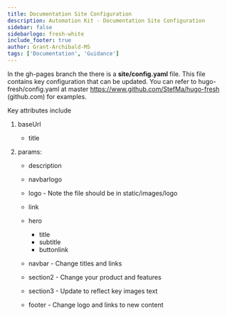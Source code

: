 ```yaml
---
title: Documentation Site Configuration
description: Automation Kit - Documentation Site Configuration
sidebar: false
sidebarlogo: fresh-white
include_footer: true
author: Grant-Archibald-MS
tags: ['Documentation', 'Guidance']
---
```



In the gh-pages branch the there is a **site/config.yaml** file. This file contains key configuration that can be updated. You can refer to hugo-fresh/config.yaml at master https://www.github.com/StefMa/hugo-fresh (github.com) for examples.

Key attributes include

1. baseUrl

    - title

1. params:

    - description
    
    - navbarlogo
    
    - logo - Note the file should be in static/images/logo
    
    - link
    
    - hero
        - title
        - subtitle
        - buttonlink
    
    - navbar - Change titles and links
    
    - section2 - Change your product and features
    
    - section3 - Update to reflect key images text
    
    - footer - Change logo and links to new content
